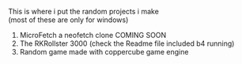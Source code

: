 This is where i put the random projects i make 
<br>
(most of these are only for windows)

1. MicroFetch a neofetch clone COMING SOON
2. The RKRollster 3000 (check the Readme file included b4 running)
3. Random game made with coppercube game engine
